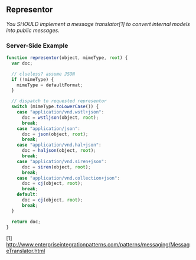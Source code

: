 ## Representor

_You SHOULD implement a message translator[1] to convert internal models into public messages._

### Server-Side Example

```javascript
function representor(object, mimeType, root) {
  var doc;

  // clueless? assume JSON
  if (!mimeType) {
    mimeType = defaultFormat;
  }

  // dispatch to requested representor
  switch (mimeType.toLowerCase()) {
    case "application/vnd.wstl+json":
      doc = wstljson(object, root);
      break;
    case "application/json":
      doc = json(object, root);
      break;
    case "application/vnd.hal+json":
      doc = haljson(object, root);
      break;
    case "application/vnd.siren+json":
      doc = siren(object, root);
      break;  
    case "application/vnd.collection+json":
      doc = cj(object, root);
      break;  
    default:
      doc = cj(object, root);
      break;
  }

  return doc;
}
```

[1] http://www.enterpriseintegrationpatterns.com/patterns/messaging/MessageTranslator.html
